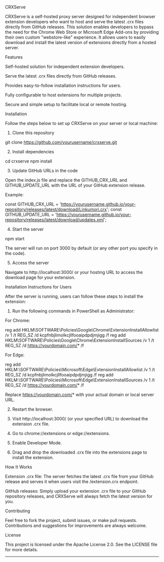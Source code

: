 

CRXServe

CRXServe is a self-hosted proxy server designed for independent browser extension developers who want to host and serve the latest .crx files directly from GitHub releases. This solution enables developers to bypass the need for the Chrome Web Store or Microsoft Edge Add-ons by providing their own custom "webstore-like" experience. It allows users to easily download and install the latest version of extensions directly from a hosted server.

Features

Self-hosted solution for independent extension developers.

Serve the latest .crx files directly from GitHub releases.

Provides easy-to-follow installation instructions for users.

Fully configurable to host extensions for multiple projects.

Secure and simple setup to facilitate local or remote hosting.


Installation

Follow the steps below to set up CRXServe on your server or local machine:

1. Clone this repository

git clone https://github.com/yourusername/crxserve.git

2. Install dependencies

cd crxserve
npm install

3. Update GitHub URLs in the code

Open the index.js file and replace the GITHUB_CRX_URL and GITHUB_UPDATE_URL with the URL of your GitHub extension release.

Example:

const GITHUB_CRX_URL = 'https://yourusername.github.io/your-repository/releases/latest/download/Linkumori.crx';
const GITHUB_UPDATE_URL = 'https://yourusername.github.io/your-repository/releases/latest/download/updates.xml';

4. Start the server

npm start

The server will run on port 3000 by default (or any other port you specify in the code).

5. Access the server

Navigate to http://localhost:3000/ or your hosting URL to access the download page for your extension.

Installation Instructions for Users

After the server is running, users can follow these steps to install the extension:

1. Run the following commands in PowerShell as Administrator:

For Chrome:

reg add HKLM\SOFTWARE\Policies\Google\Chrome\ExtensionInstallAllowlist /v 1 /t REG_SZ /d kcpfnbjlimolkcjllfooaipdpdjmjigg /f
reg add HKLM\SOFTWARE\Policies\Google\Chrome\ExtensionInstallSources /v 1 /t REG_SZ /d https://yourdomain.com/* /f

For Edge:

reg add HKLM:\SOFTWARE\Policies\Microsoft\Edge\ExtensionInstallAllowlist /v 1 /t REG_SZ /d kcpfnbjlimolkcjllfooaipdpdjmjigg /f
reg add HKLM:\SOFTWARE\Policies\Microsoft\Edge\ExtensionInstallSources /v 1 /t REG_SZ /d https://yourdomain.com/* /f


Replace https://yourdomain.com/* with your actual domain or local server URL.


2. Restart the browser.


3. Visit http://localhost:3000/ (or your specified URL) to download the extension .crx file.


4. Go to chrome://extensions or edge://extensions.


5. Enable Developer Mode.


6. Drag and drop the downloaded .crx file into the extensions page to install the extension.



How It Works

Extension .crx file: The server fetches the latest .crx file from your GitHub release and serves it when users visit the /extension.crx endpoint.

GitHub releases: Simply upload your extension .crx file to your GitHub repository releases, and CRXServe will always fetch the latest version for you.


Contributing

Feel free to fork the project, submit issues, or make pull requests. Contributions and suggestions for improvements are always welcome.

License

This project is licensed under the Apache License 2.0. See the LICENSE file for more details.


---


